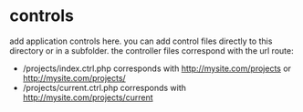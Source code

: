 # controls

add application controls here. you can add control files directly to this directory or in a subfolder. the controller files correspond with the url route:

* /projects/index.ctrl.php corresponds with http://mysite.com/projects or http://mysite.com/projects/
* /projects/current.ctrl.php corresponds with http://mysite.com/projects/current